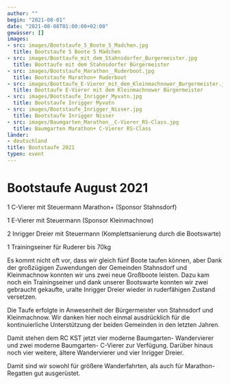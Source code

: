 ```yaml
---
author: ""
begin: "2021-08-01"
date: "2021-08-08T01:00:00+02:00"
gewässer: []
images:
- src: images/Bootstaufe_5_Boote_5_Madchen.jpg
  title: Bootstaufe 5 Boote 5 Mädchen
- src: images/Boottaufe_mit_dem_Stahnsdorfer_Burgermeister.jpg
  title: Boottaufe mit dem Stahnsdorfer Bürgermeister
- src: images/Bootstaufe_Marathon__Ruderboot.jpg
  title: Bootstaufe Marathon+ Ruderboot
- src: images/Boottaufe_E-Vierer_mit_dem_Kleinmachnower_Burgermeister.jpg
  title: Boottaufe E-Vierer mit dem Kleinmachnower Bürgermeister
- src: images/Bootstaufe_Inrigger_Myvatn.jpg
  title: Bootstaufe Inrigger Myvatn
- src: images/Bootstaufe_Inrigger_Nisser.jpg
  title: Bootstaufe Inrigger Nisser
- src: images/Baumgarten_Marathon__C-Vierer_RS-Class.jpg
  title: Baumgarten Marathon+ C-Vierer RS-Class
länder:
- deutschland
title: Bootstaufe 2021
typen: event
---
```



# Bootstaufe August 2021


1 C-Vierer mit Steuermann Marathon+ (Sponsor Stahnsdorf)

1 E-Vierer mit Steuermann (Sponsor Kleinmachnow)

2 Inrigger Dreier mit Steuermann (Komplettsanierung durch die Bootswarte)

1 Trainingseiner für Ruderer bis 70kg

Es kommt nicht oft vor, dass wir gleich fünf Boote taufen können, aber Dank der großzügigen Zuwendungen der Gemeinden Stahnsdorf und Kleinmachnow konnten wir uns zwei neue Großboote leisten. Dazu kam noch ein Trainingseiner und dank unserer Bootswarte konnten wir zwei gebraucht gekaufte, uralte Inrigger Dreier wieder in ruderfähigen Zustand versetzen.

Die Taufe erfolgte in Anwesenheit der Bürgermeister von Stahnsdorf und Kleinmachnow. Wir danken hier noch einmal ausdrücklich für die kontinuierliche Unterstützung der beiden Gemeinden in den letzten Jahren.

Damit stehen dem RC KST jetzt vier moderne Baumgarten- Wandervierer und zwei moderne Baumgarten- C-Vierer zur Verfügung. Darüber hinaus noch vier weitere, ältere Wandervierer und vier Inrigger Dreier.

Damit sind wir sowohl für größere Wanderfahrten, als auch für Marathon- Regatten gut ausgerüstet.
